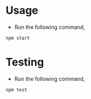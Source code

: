 # Usage
- Run the following command,
```bash
npm start
```

# Testing
- Run the following command,
```bash
npm test
```